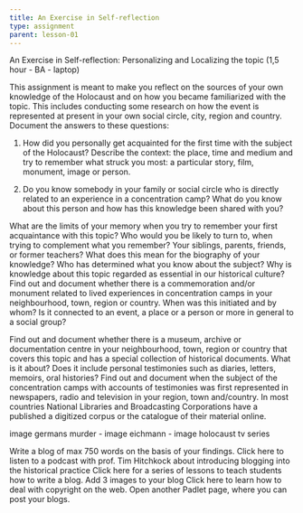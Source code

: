 ```yaml
---
title: An Exercise in Self-reflection
type: assignment
parent: lesson-01
---
```


An Exercise in Self-reflection: Personalizing and Localizing the topic (1,5 hour - BA -  laptop)


<!-- more -->

This assignment is meant to make you reflect on the sources of your own knowledge of the Holocaust and on how you became familiarized with the topic. This includes conducting some research on how the event is represented at present in your own social circle, city, region and country.
Document the answers to these questions: 

1. How did you personally get acquainted for the first time with the subject of the Holocaust? Describe the context: the place, time and medium and try to remember what struck you most: a particular story, film, monument, image or person. 

2. Do you know somebody in your family or social circle who is directly related to an experience in a concentration camp? What do you know about this person and how has this knowledge been shared with you?

What are the limits of your memory when you try to remember your first acquaintance with this topic? Who would you be likely to turn to, when trying to complement what you remember? Your siblings, parents, friends, or former teachers? What does this mean for the biography of your knowledge? Who has determined what you know about the subject? Why is knowledge about this topic regarded as essential in our historical culture? 
Find out and document whether there is a commemoration and/or monument related to lived experiences in concentration camps in your neighbourhood, town, region or country. When was this initiated and by whom? Is it connected to an event, a place or a person or more in general to a social group?

[](/d/document-example)

Find out and document whether there is a museum, archive or documentation centre in your neighbourhood, town, region or country that covers this topic and has a special collection of historical documents. 
What is it about? Does it include personal testimonies such as diaries, letters, memoirs, oral histories? 
Find out and document when the subject of the concentration camps with accounts of testimonies was first represented in newspapers, radio and television in your region, town and/country. 
In most countries National Libraries and Broadcasting Corporations have a published a digitized corpus or the catalogue of their material online. 

image germans murder  - image eichmann - image holocaust tv series 
  
 Write a blog of max 750 words on the basis of your findings.
 Click here to listen to a podcast with prof. Tim Hitchkock about introducing blogging into the historical practice 
 Click here for a series of lessons to teach students how to write a blog. Add 3 images to your blog
 Click here to learn how to deal with copyright on the web. 
 Open another Padlet page, where you can post your blogs.  
